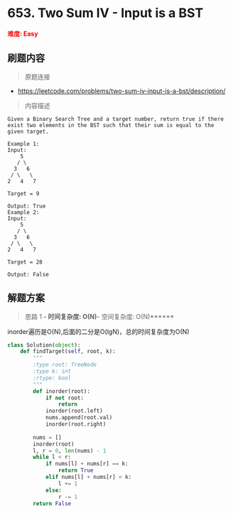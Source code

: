 # 653. Two Sum IV - Input is a BST

**<font color=red>难度: Easy</font>**

## 刷题内容

> 原题连接

* https://leetcode.com/problems/two-sum-iv-input-is-a-bst/description/

> 内容描述

```
Given a Binary Search Tree and a target number, return true if there exist two elements in the BST such that their sum is equal to the given target.

Example 1:
Input: 
    5
   / \
  3   6
 / \   \
2   4   7

Target = 9

Output: True
Example 2:
Input: 
    5
   / \
  3   6
 / \   \
2   4   7

Target = 28

Output: False
```

## 解题方案

> 思路 1
******- 时间复杂度: O(N)******- 空间复杂度: O(N)******


inorder遍历是O(N),后面的二分是O(lgN)，总的时间复杂度为O(N)

```python
class Solution(object):
    def findTarget(self, root, k):
        """
        :type root: TreeNode
        :type k: int
        :rtype: bool
        """
        def inorder(root):
            if not root: 
                return
            inorder(root.left)
            nums.append(root.val)
            inorder(root.right)
            
        nums = []
        inorder(root)
        l, r = 0, len(nums) - 1
        while l < r:
            if nums[l] + nums[r] == k:
                return True
            elif nums[l] + nums[r] < k:
                l += 1
            else:
                r -= 1
        return False
```











